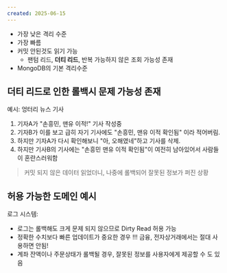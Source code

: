 ```yaml
---
created: 2025-06-15
---
```

- 가장 낮은 격리 수준
- 가장 빠름
- 커밋 안된것도 읽기 가능
	- 팬텀 리드, **더티 리드**, 반복 가능하지 않은 조회 가능성 존재
- MongoDB의 기본 격리수준

## 더티 리드로 인한 롤백시 문제 가능성 존재
예시: 엉터리 뉴스 기사
1. 기자A가 "손흥민, 맨유 이적!" 기사 작성중
2. 기자B가 이를 보고 급히 자기 기사에도 "손흥민, 맨유 이적 확인됨" 이라 적어버림.
3. 하지만 기자A가 다시 확인해보니 "아, 오해였네"하고 기사를 삭제.
4. 하지만 기사B의 기사에는 "손흥민 맨유 이적 확인됨"이 여전히 남아있어서 사람들이 혼란스러워함
> 커밋 되지 않은 데이터 읽었더니, 나중에 롤백되어 잘못된 정보가 퍼진 상황
## 허용 가능한 도메인 예시
로그 시스템:
- 로그는 롤백해도 크게 문제 되지 않으므로 Dirty Read 허용 가능
- 정확한 수치보다 빠른 업데이트가 중요한 경우
!!! 금융, 전자상거래에서는 절대 사용하면 안됨!
- 계좌 잔액이나 주문상태가 롤백될 경우, 잘못된 정보를 사용자에게 제공할 수 도 있음